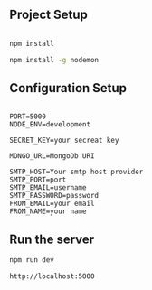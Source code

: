 ## Project Setup

```bash

npm install

npm install -g nodemon

```

## Configuration Setup

```env

PORT=5000
NODE_ENV=development

SECRET_KEY=your secreat key

MONGO_URL=MongoDb URI

SMTP_HOST=Your smtp host provider
SMTP_PORT=port
SMTP_EMAIL=username
SMTP_PASSWORD=password
FROM_EMAIL=your email
FROM_NAME=your name

```

## Run the server

```bash
npm run dev

http://localhost:5000
```
